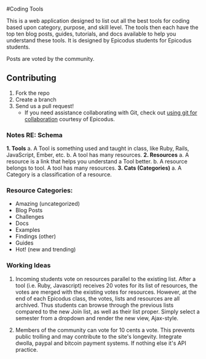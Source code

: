 #Coding Tools

This is a web application designed to list out all the best tools for coding based upon category, purpose, and skill level. The tools then each have the top ten blog posts, guides, tutorials, and docs available to help you understand these tools. It is designed by Epicodus students for Epicodus students.

Posts are voted by the community.

## Contributing

1. Fork the repo
2. Create a branch
3. Send us a pull request!
    * If you need assistance collaborating with Git, check out [using git for collaboration](http://www.learnhowtoprogram.com/lessons/using-git-for-collaboration) courtesy of Epicodus.

### Notes RE: Schema

**1. Tools**
    a. A Tool is something used and taught in class, like Ruby, Rails, JavaScript, Ember, etc.
    b. A tool has many resources.
**2. Resources**
    a. A resource is a link that helps you understand a Tool better.
    b. A resource belongs to tool. A tool has many resources.
**3. Cats (Categories)**
    a. A Category is a classification of a resource.

### Resource Categories:

* Amazing (uncategorized)
* Blog Posts
* Challenges
* Docs
* Examples
* Findings (other)
* Guides
* Hot! (new and trending)

### Working Ideas

1. Incoming students vote on resources parallel to the existing list. After a tool (i.e. Ruby, Javascript) receives 20 votes for its list of resources, the votes are merged with the existing votes for resources. However, at the end of each Epicodus class, the votes, lists and resources are all archived. Thus students can browse through the previous lists compared to the new Join list, as well as their list proper. Simply select a semester from a dropdown and render the new view, Ajax-style.

2. Members of the community can vote for 10 cents a vote. This prevents public trolling and may contribute to the site's longevity. Integrate dwolla, paypal and bitcoin payment systems. If nothing else it's API practice.

